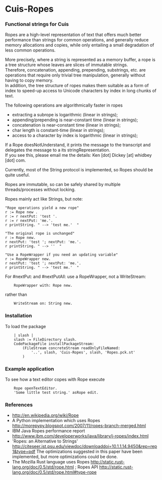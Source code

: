 Cuis-Ropes
==========

### Functional strings for Cuis

Ropes are a high-level representation of text that offers 
much better performance than strings for common operations, 
and generally reduce memory allocations and copies, 
while only entailing a small degradation of less common operations.

More precisely, where a string is represented as a memory buffer, a rope is 
a tree structure whose leaves are slices of immutable strings.  
Therefore, concatenation, appending, prepending, substrings, etc. 
are operations that require only trivial tree manipulation, 
generally without having to copy memory.  
In addition, the tree structure of ropes makes them suitable as a 
form of index to speed-up access to Unicode characters by index 
in long chunks of text.

The following operations are algorithmically faster in ropes

- extracting a subrope is logarithmic (linear in strings);
- appending/prepending is near-constant time (linear in strings);
- concatenation is near-constant time (linear in strings);
- char length is constant-time (linear in strings);
- access to a character by index is logarithmic (linear in strings);

If a Rope doesNotUnderstand, it prints the message to the transcript and
delegates the message to a its stringRepresentation.  
If you see this, please email me the details: Ken [dot] Dickey [at] whidbey [dot] com.

Currently, most of the String protocol is implemented, so Ropes should be quite useful.

Ropes are immutable, so can be safely shared by multiple threads/processes 
without locking.

Ropes mainly act like Strings, but note:
````Smalltalk
"Rope operations yield a new rope"
r := Rope new .
r := r nextPut: 'test '.
r := r nextPut: 'me.'.
r printString. " --> 'test me.'  "

"The original rope is unchanged"
r := Rope new.
r nextPut: 'test '; nextPut: 'me.'.
r printString. " --> ''  "

"Use a RopeWrapper if you need an updating variable"
r := RopeWrapper new.
r nextPut: 'test '; nextPut: 'me.'.
r printString. " --> 'test me.'  "
````

For #nextPut: and #nextPutAll: use a RopeWrapper, not a WriteStream:
````Smalltalk
	RopeWrapper with: Rope new.
````
rather than
````Smalltalk
	WriteStream on: String new.
````

### Installation

To load the package

````Smalltalk
    | slash |
    slash := FileDirectory slash.
    CodePackageFile installPackageStream:
        (FileStream concreteStream readOnlyFileNamed: 
            '..', slash, 'Cuis-Ropes', slash, 'Ropes.pck.st'
        )
````

### Example application		

To see how a text editor copes with Rope execute

````Smalltalk
    Rope openTextEditor.
    'Some little test string.' asRope edit.
````    
	
### References

- http://en.wikipedia.org/wiki/Rope
- A Python implementation which uses Ropes http://morepypy.blogspot.com/2007/11/ropes-branch-merged.html
- IBM Java Ropes performance report http://www.ibm.com/developerworks/java/library/j-ropes/index.html	
- 'Ropes: an Alternative to Strings' http://citeseer.ist.psu.edu/viewdoc/downloaddoi=10.1.1.14.9450&rep=rep1&type=pdf
  The optimizations suggested in this paper have been implemented, but more optimizations could be done.
- The Mozilla Rust language uses Ropes http://static.rust-lang.org/doc/0.5/std/rope.html ; 
  Ropes API http://static.rust-lang.org/doc/0.5/std/rope.html#type-rope
